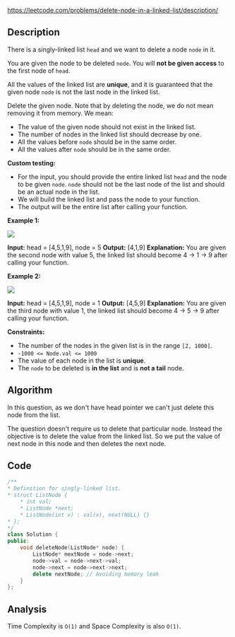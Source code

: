https://leetcode.com/problems/delete-node-in-a-linked-list/description/

## Description

There is a singly-linked list `head` and we want to delete a node `node` in it.

You are given the node to be deleted `node`. You will **not be given access** to the first node of `head`.

All the values of the linked list are **unique**, and it is guaranteed that the given node `node` is not the last node in the linked list.

Delete the given node. Note that by deleting the node, we do not mean removing it from memory. We mean:

- The value of the given node should not exist in the linked list.
- The number of nodes in the linked list should decrease by one.
- All the values before `node` should be in the same order.
- All the values after `node` should be in the same order.

**Custom testing:**

- For the input, you should provide the entire linked list `head` and the node to be given `node`. `node` should not be the last node of the list and should be an actual node in the list.
- We will build the linked list and pass the node to your function.
- The output will be the entire list after calling your function.

**Example 1:**

![](https://assets.leetcode.com/uploads/2020/09/01/node1.jpg)

**Input:** head = [4,5,1,9], node = 5
**Output:** [4,1,9]
**Explanation:** You are given the second node with value 5, the linked list should become 4 -> 1 -> 9 after calling your function.

**Example 2:**

![](https://assets.leetcode.com/uploads/2020/09/01/node2.jpg)

**Input:** head = [4,5,1,9], node = 1
**Output:** [4,5,9]
**Explanation:** You are given the third node with value 1, the linked list should become 4 -> 5 -> 9 after calling your function.

**Constraints:**

- The number of the nodes in the given list is in the range `[2, 1000]`.
- `-1000 <= Node.val <= 1000`
- The value of each node in the list is **unique**.
- The `node` to be deleted is **in the list** and is **not a tail** node.


## Algorithm
In this question, as we don't have head pointer we can't just delete this node from the list.

The question doesn't require us to delete that particular node. Instead the objective is to delete the value from the linked list. So we put the value of next node in this node and then deletes the next node.

## Code
```cpp
/**
* Definition for singly-linked list.
* struct ListNode {
	* int val;
	* ListNode *next;
	* ListNode(int x) : val(x), next(NULL) {}
* };
*/
class Solution {
public:
	void deleteNode(ListNode* node) {
		ListNode* nextNode = node->next;
		node->val = node->next->val;
		node->next = node->next->next;
		delete nextNode; // Avoiding memory leak
	}
};
```

## Analysis
Time Complexity is `O(1)` and Space Complexity is also `O(1)`.